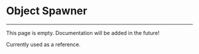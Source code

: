 # Object Spawner
---
This page is empty. Documentation will be added in the future!

Currently used as a reference.

